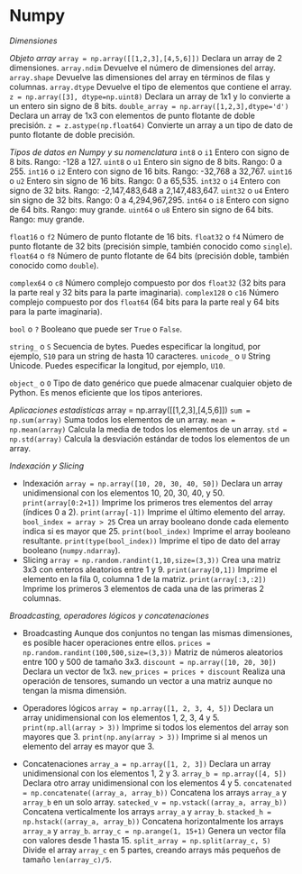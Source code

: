 # Numpy

_Dimensiones_


_Objeto array_
`array = np.array([[1,2,3],[4,5,6]])`             Declara un array de 2 dimensiones.
`array.ndim`                                      Devuelve el número de dimensiones del array.
`array.shape`                                     Devuelve las dimensiones del array en términos de filas y columnas.
`array.dtype`                                     Devuelve el tipo de elementos que contiene el array.
`z = np.array([3], dtype=np.uint8)`               Declara un array de 1x1 y lo convierte a un entero sin signo de 8 bits.
`double_array = np.array([1,2,3],dtype='d')`      Declara un array de 1x3 con elementos de punto flotante de doble precisión.
`z = z.astype(np.float64)`                        Convierte un array a un tipo de dato de punto flotante de doble precisión.
 
_Tipos de datos en Numpy y su nomenclatura_
`int8`   o `i1`       Entero con signo de 8 bits. Rango: -128 a 127.
`uint8`  o `u1`       Entero sin signo de 8 bits. Rango: 0 a 255.
`int16`  o `i2`       Entero con signo de 16 bits. Rango: -32,768 a 32,767.
`uint16` o `u2`       Entero sin signo de 16 bits. Rango: 0 a 65,535.
`int32`  o `i4`       Entero con signo de 32 bits. Rango: -2,147,483,648 a 2,147,483,647.
`uint32` o `u4`       Entero sin signo de 32 bits. Rango: 0 a 4,294,967,295.
`int64`  o `i8`       Entero con signo de 64 bits. Rango: muy grande.
`uint64` o `u8`       Entero sin signo de 64 bits. Rango: muy grande.

`float16`  o `f2`     Número de punto flotante de 16 bits.
`float32`  o `f4`     Número de punto flotante de 32 bits (precisión simple, también conocido como `single`).
`float64`  o `f8`     Número de punto flotante de 64 bits (precisión doble, también conocido como `double`).

`complex64`  o `c8`   Número complejo compuesto por dos `float32` (32 bits para la parte real y 32 bits para la parte imaginaria).
`complex128` o `c16`  Número complejo compuesto por dos `float64` (64 bits para la parte real y 64 bits para la parte imaginaria).

`bool`       o `?`    Booleano que puede ser `True` o `False`.

`string_`    o `S`    Secuencia de bytes. Puedes especificar la longitud, por ejemplo, `S10` para un string de hasta 10 caracteres.
`unicode_`   o `U`    String Unicode. Puedes especificar la longitud, por ejemplo, `U10`.

`object_`    o `O`    Tipo de dato genérico que puede almacenar cualquier objeto de Python. Es menos eficiente que los tipos anteriores.

_Aplicaciones estadisticas_
array = np.array([[1,2,3],[4,5,6]])
`sum = np.sum(array)`            Suma todos los elementos de un array.
`mean = np.mean(array)`          Calcula la media de todos los elementos de un array.
`std = np.std(array)`            Calcula la desviación estándar de todos los elementos de un array.

_Indexación y Slicing_
- Indexación
`array = np.array([10, 20, 30, 40, 50])`          Declara un array unidimensional con los elementos 10, 20, 30, 40, y 50.
`print(array[0:2+1])`                             Imprime los primeros tres elementos del array (índices 0 a 2).
`print(array[-1])`                                Imprime el último elemento del array.
`bool_index = array > 25`                         Crea un array booleano donde cada elemento indica si es mayor que 25.
`print(bool_index)`                               Imprime el array booleano resultante.
`print(type(bool_index))`                         Imprime el tipo de dato del array booleano (`numpy.ndarray`).
- Slicing
`array = np.random.randint(1,10,size=(3,3))`      Crea una matriz 3x3 con enteros aleatorios entre 1 y 9.
`print(array[0,1])`                               Imprime el elemento en la fila 0, columna 1 de la matriz.
`print(array[:3,:2])`                             Imprime los primeros 3 elementos de cada una de las primeras 2 columnas.

_Broadcasting, operadores lógicos y concatenaciones_
- Broadcasting
Aunque dos conjuntos no tengan las mismas dimensiones, es posible hacer operaciones entre ellos.
`prices = np.random.randint(100,500,size=(3,3))`      Matriz de números aleatorios entre 100 y 500 de tamaño 3x3.
`discount = np.array([10, 20, 30])`                   Declara un vector de 1x3.
`new_prices = prices + discount`                      Realiza una operación de tensores, sumando un vector a una matriz aunque no tengan la misma dimensión.

- Operadores lógicos
`array = np.array([1, 2, 3, 4, 5])`                   Declara un array unidimensional con los elementos 1, 2, 3, 4 y 5.
`print(np.all(array > 3))`                            Imprime si todos los elementos del array son mayores que 3.
`print(np.any(array > 3))`                            Imprime si al menos un elemento del array es mayor que 3.

- Concatenaciones
`array_a = np.array([1, 2, 3])`                       Declara un array unidimensional con los elementos 1, 2 y 3.
`array_b = np.array([4, 5])`                          Declara otro array unidimensional con los elementos 4 y 5.
`concatenated = np.concatenate((array_a, array_b))`   Concatena los arrays `array_a` y `array_b` en un solo array.
`satecked_v = np.vstack((array_a, array_b))`          Concatena verticalmente los arrays `array_a` y `array_b`.
`stacked_h = np.hstack((array_a, array_b))`           Concatena horizontalmente los arrays `array_a` y `array_b`.
`array_c = np.arange(1, 15+1)`                        Genera un vector fila con valores desde 1 hasta 15.
`split_array = np.split(array_c, 5)`                  Divide el array `array_c` en 5 partes, creando arrays más pequeños de tamaño `len(array_c)/5`.



